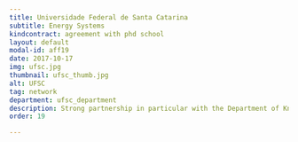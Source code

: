 ```yaml
---
title: Universidade Federal de Santa Catarina
subtitle: Energy Systems
kindcontract: agreement with phd school
layout: default
modal-id: aff19
date: 2017-10-17
img: ufsc.jpg 
thumbnail: ufsc_thumb.jpg
alt: UFSC
tag: network
department: ufsc_department
description: Strong partnership in particular with the Department of Knowledge Engineering
order: 19

---
```

